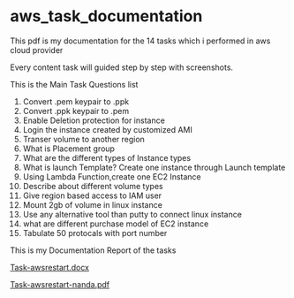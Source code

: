 # aws_task_documentation
This pdf is my documentation for the 14 tasks which i performed in aws cloud provider 

Every content task will guided step by step with screenshots.


This is the Main Task Questions list

1. Convert .pem  keypair to .ppk
2. Convert .ppk  keypair to .pem
3. Enable Deletion protection for instance
4. Login the instance created by customized AMI
5. Transer volume to another region
6. What is Placement group
7. What are the different types of Instance types
8. What is launch Template? Create one instance through Launch template
9. Using Lambda Function,create one EC2 Instance
10. Describe about different volume types
11. Give region based access to IAM user
12. Mount 2gb of volume in linux instance
13. Use any alternative tool than putty to connect linux instance
14. what are different purchase model of EC2 instance
15. Tabulate 50 protocals with port number


This is my Documentation Report of the tasks

[Task-awsrestart.docx](https://github.com/user-attachments/files/18589619/Task-awsrestart.docx)


[Task-awsrestart-nanda.pdf](https://github.com/user-attachments/files/18589606/Task-awsrestart-nanda.pdf)
